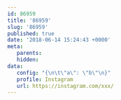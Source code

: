 ```yaml
---
id: 86959
title: '86959'
slug: '86959'
published: true
date: '2018-06-14 15:24:43 +0000'
meta:
   parents: 
   hidden: 
data:
   config: "{\n\t\"a\": \"b\"\n}"
   profile: Instagram
   url: https://instagram.com/xxx/
---
```


